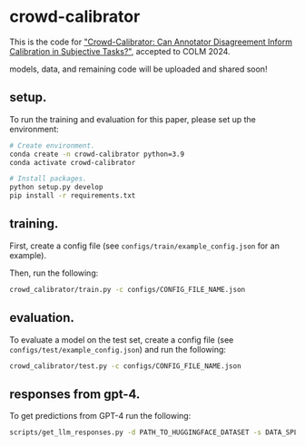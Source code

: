 # crowd-calibrator

This is the code for ["Crowd-Calibrator: Can Annotator Disagreement Inform Calibration in Subjective Tasks?"](https://openreview.net/pdf?id=VWWzO3ewMS), accepted to COLM 2024.

models, data, and remaining code will be uploaded and shared soon!

## setup. 
To run the training and evaluation for this paper, please set up the environment: 
```bash 
# Create environment.
conda create -n crowd-calibrator python=3.9
conda activate crowd-calibrator

# Install packages.
python setup.py develop
pip install -r requirements.txt
```

## training.
First, create a config file (see `configs/train/example_config.json` for an example). 

Then, run the following:
```bash
crowd_calibrator/train.py -c configs/CONFIG_FILE_NAME.json
```

## evaluation. 
To evaluate a model on the test set, create a config file (see `configs/test/example_config.json`) and run the following: 
```bash
crowd_calibrator/test.py -c configs/CONFIG_FILE_NAME.json
```
## responses from gpt-4.
To get predictions from GPT-4 run the following: 
```bash
scripts/get_llm_responses.py -d PATH_TO_HUGGINGFACE_DATASET -s DATA_SPLIT -o PATH_TO_SAVE_OUTPUTS
```
